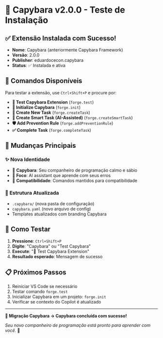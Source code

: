 # 🦫 Capybara v2.0.0 - Teste de Instalação

## ✅ **Extensão Instalada com Sucesso!**

- **Nome**: Capybara (anteriormente Capybara Framework)
- **Versão**: 2.0.0  
- **Publisher**: eduardocecon.capybara
- **Status**: ✅ Instalada e ativa

## 🎯 **Comandos Disponíveis**

Para testar a extensão, use `Ctrl+Shift+P` e procure por:

- **🦫 Test Capybara Extension** (`forge.test`)
- **🦫 Initialize Capybara** (`forge.init`)
- **📝 Create New Task** (`forge.createTask`)
- **🚀 Create Smart Task (AI-Assisted)** (`forge.createSmartTask`)
- **🛡️ Add Prevention Rule** (`forge.addPreventionRule`)
- **✅ Complete Task** (`forge.completeTask`)

## 🔄 **Mudanças Principais**

### ✨ **Nova Identidade**
- 🦫 **Capybara**: Seu companheiro de programação calmo e sábio
- 🎯 **Foco**: AI assistant que aprende com seus erros
- 🔄 **Compatibilidade**: Comandos mantidos para compatibilidade

### 📂 **Estrutura Atualizada**
- `.capybara/` (nova pasta de configuração)
- `capybara.yaml` (novo arquivo de config)
- Templates atualizados com branding Capybara

## 🧪 **Como Testar**

1. **Pressione**: `Ctrl+Shift+P`
2. **Digite**: "Capybara" ou "Test Capybara"
3. **Execute**: "🦫 Test Capybara Extension"
4. **Resultado esperado**: Mensagem de sucesso

## 📋 **Próximos Passos**

1. Reiniciar VS Code se necessário
2. Testar comando `forge.test`
3. Inicializar Capybara em um projeto: `forge.init`
4. Verificar se contexto do Copilot é atualizado

---

**🎉 Migração Capybara → Capybara concluída com sucesso!**

*Seu novo companheiro de programação está pronto para aprender com você.* 🦫

